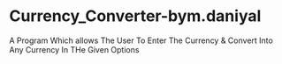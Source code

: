 # Currency_Converter-bym.daniyal
 A Program Which allows The User To Enter The Currency & Convert Into Any Currency In THe Given Options
